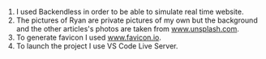 1. I used Backendless in order to be able to simulate real time website.
2. The pictures of Ryan are private pictures of my own but the background and the other articles's photos are taken from www.unsplash.com.
3. To generate favicon I used www.favicon.io.
4. To launch the project I use VS Code Live Server.